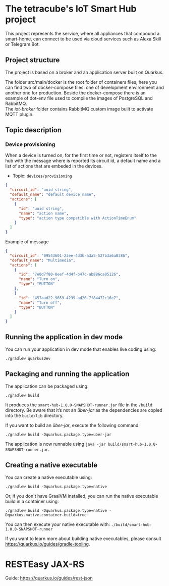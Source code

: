 # The tetracube's IoT Smart Hub project

This project represents the service, where all appliances that compound
a smart-home, can connect to be used via cloud services such as
Alexa Skill or Telegram Bot.

## Project structure
The project is based on a broker and an application server built on Quarkus.

The folder src/main/docker is the root folder of containers files, here you can find
two of docker-compose files: one of development environment and another one for production.
Beside the docker-compose there is an example of dot-env file
used to compile the images of PostgreSQL and RabbitMQ.<br/>
The *iot-broker* folder contains RabbitMQ custom image built to activate MQTT plugin.

## Topic description

### Device provisioning
When a device is turned on, for the first time or not, registers itself to the hub with the message where is reported
its circuit id, a default name and a list of actions that are embeded in the devices.

* Topic: `devices/provisioning`
```json
{
  "circuit_id": "uuid string",
  "default_name": "default device name",
  "actions": [
    {
      "id": "uuid string",
      "name": "action name",
      "type": "action type compatible with ActionTimeEnum"
    } 
  ]
}
```

Example of message
```json
{
  "circuit_id": "09543601-23ee-4d3b-a3a5-527b3a6a8386",
  "default_name": "Multimedia",
  "actions": [
    {
      "id": "7e0d7f80-0eef-4d4f-b47c-ab886ca05126",
      "name": "Turn on",
      "type": "BUTTON"
    },
    {
      "id": "457aad22-9659-4239-ad26-7f84472c16e7",
      "name": "Turn off",
      "type": "BUTTON"
    } 
  ]
}
```

## Running the application in dev mode

You can run your application in dev mode that enables live coding using:
```shell script
./gradlew quarkusDev
```

## Packaging and running the application

The application can be packaged using:
```shell script
./gradlew build
```
It produces the `smart-hub-1.0.0-SNAPSHOT-runner.jar` file in the `/build` directory.
Be aware that it’s not an _über-jar_ as the dependencies are copied into the `build/lib` directory.

If you want to build an _über-jar_, execute the following command:
```shell script
./gradlew build -Dquarkus.package.type=uber-jar
```

The application is now runnable using `java -jar build/smart-hub-1.0.0-SNAPSHOT-runner.jar`.

## Creating a native executable

You can create a native executable using:
```shell script
./gradlew build -Dquarkus.package.type=native
```

Or, if you don't have GraalVM installed, you can run the native executable build in a container using:
```shell script
./gradlew build -Dquarkus.package.type=native -Dquarkus.native.container-build=true
```

You can then execute your native executable with: `./build/smart-hub-1.0.0-SNAPSHOT-runner`

If you want to learn more about building native executables, please consult https://quarkus.io/guides/gradle-tooling.

# RESTEasy JAX-RS

Guide: https://quarkus.io/guides/rest-json


